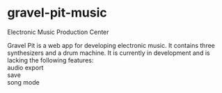 # gravel-pit-music
Electronic Music Production Center

Gravel Pit is a web app for developing electronic music. It contains three synthesizers and a drum machine. It is currently in development and is lacking the following features:   
audio export   
save   
song mode   
